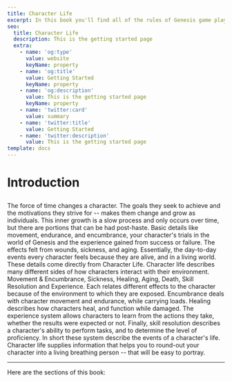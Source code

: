 ```yaml
---
title: Character Life
excerpt: In this book you'll find all of the rules of Genesis game play and examples of how to use them.
seo:
  title: Character Life
  description: This is the getting started page
  extra:
    - name: 'og:type'
      value: website
      keyName: property
    - name: 'og:title'
      value: Getting Started
      keyName: property
    - name: 'og:description'
      value: This is the getting started page
      keyName: property
    - name: 'twitter:card'
      value: summary
    - name: 'twitter:title'
      value: Getting Started
    - name: 'twitter:description'
      value: This is the getting started page
template: docs
---
```


# Introduction</p>
The force of time changes a character. The goals they seek to achieve and the motivations they strive for -- makes them change and grow as individuals. This inner growth is a slow process and only occurs over time, but there are portions that can be had post-haste. Basic details like movement, endurance, and encumbrance, your character's trials in the world of Genesis and the experience gained from success or failure. The effects felt from wounds, sickness, and aging. Essentially, the day-to-day events every character feels because they are alive, and in a living world. These details come directly from Character Life. Character life describes many different sides of how characters interact with their environment. Movement & Encumbrance, Sickness, Healing, Aging, Death, Skill Resolution and Experience. Each relates different effects to the character because of the environment to which they are exposed. Encumbrance deals with character movement and endurance, while carrying loads. Healing describes how characters heal, and function while damaged. The experience system allows characters to learn from the actions they take, whether the results were expected or not. Finally, skill resolution describes a character's ability to perform tasks, and to determine the level of proficiency. In short these system describe the events of a character's life. Character life supplies information that helps you to round-out your character into a living breathing person -- that will be easy to portray.

***

Here are the sections of this book:
